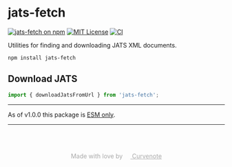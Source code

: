 # jats-fetch

[![jats-fetch on npm](https://img.shields.io/npm/v/jats-fetch.svg)](https://www.npmjs.com/package/jats-fetch)
[![MIT License](https://img.shields.io/badge/license-MIT-blue.svg)](https://github.com/curvenote/jats/blob/main/LICENSE)
[![CI](https://github.com/curvenote/jats/workflows/CI/badge.svg)](https://github.com/curvenote/jats/actions)

Utilities for finding and downloading JATS XML documents.

```
npm install jats-fetch
```

## Download JATS

```typescript
import { downloadJatsFromUrl } from 'jats-fetch';
```

---

As of v1.0.0 this package is [ESM only](https://gist.github.com/sindresorhus/a39789f98801d908bbc7ff3ecc99d99c).

---

<p style="text-align: center; color: #aaa; padding-top: 50px">
  Made with love by
  <a href="https://curvenote.com" target="_blank" style="color: #aaa">
    <img src="https://cdn.curvenote.com/brand/logo-blue-icon.png" style="height: 1em" /> Curvenote
  </a>
</p>
